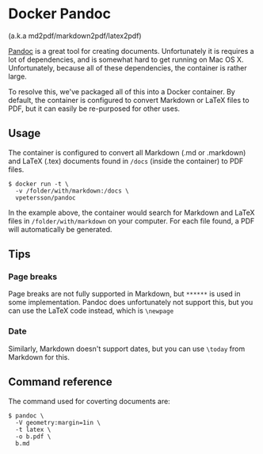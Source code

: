 # Docker Pandoc
(a.k.a md2pdf/markdown2pdf/latex2pdf)

[Pandoc](http://pandoc.org/) is a great tool for creating documents. Unfortunately it is requires a lot of dependencies, and is somewhat hard to get running on Mac OS X. Unfortunately, because all of these dependencies, the container is rather large.

To resolve this, we've packaged all of this into a Docker container. By default, the container is configured to convert Markdown or LaTeX files to PDF, but it can easily be re-purposed for other uses.

## Usage

The container is configured to convert all Markdown (.md or .markdown) and LaTeX (.tex) documents found in `/docs` (inside the container) to PDF files.

    $ docker run -t \
      -v /folder/with/markdown:/docs \
      vpetersson/pandoc

In the example above, the container would search for Markdown and LaTeX files in `/folder/with/markdown` on your computer. For each file found, a PDF will automatically be generated.

## Tips

### Page breaks

Page breaks are not fully supported in Markdown, but `******` is used in some implementation. Pandoc does unfortunately not support this, but you can use the LaTeX code instead, which is `\newpage`

### Date

Similarly, Markdown doesn't support dates, but you can use `\today` from Markdown for this.

## Command reference

The command used for coverting documents are:

    $ pandoc \
      -V geometry:margin=1in \
      -t latex \
      -o b.pdf \
      b.md


